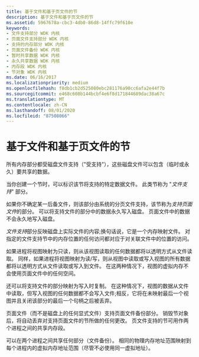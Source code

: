 ```yaml
---
title: 基于文件和基于页文件的节
description: 基于文件和基于页文件的节
ms.assetid: 5967678a-cbc3-4db0-86d8-14ffc79f610e
keywords:
- 文件支持部分 WDK 内核
- 页面文件支持部分 WDK 内核
- 支持的内存部分 WDK 内核
- 页面文件备份 WDK 内核
- 暂时共享数据 WDK 内核
- 永久共享数据 WDK 内核
- 内存段 WDK 内核
- 节对象 WDK 内核
ms.date: 06/16/2017
ms.localizationpriority: medium
ms.openlocfilehash: f8db1cb2d525080ebc281176a90cc6afa2e44f7b
ms.sourcegitcommit: e468c608b144bcbf4e6f8d171844689dac38a67c
ms.translationtype: MT
ms.contentlocale: zh-CN
ms.lasthandoff: 08/01/2020
ms.locfileid: "87508066"
---
```

# <a name="file-backed-and-page-file-backed-sections"></a>基于文件和基于页文件的节





所有内存部分都受磁盘文件支持（"受支持"），这些磁盘文件可以包含（临时或永久）要共享的数据。

当你创建一个节时，可以标识该节将支持的特定数据文件。 此类节称为 "*文件支持*" 部分。

如果你不确定某一后备文件，则该部分由系统的分页文件支持，该节称为*支持页面文件*的部分。 可以将支持文件的部分中的数据永久写入磁盘。 页面文件中的数据不会永久地写入磁盘。

*文件支持*部分反映磁盘上实际文件的内容;换句话说，它是一个内存映射文件。 对指定的文件支持节中的内存位置的任何访问都对应于对关联文件中的位置的访问。

如果进程将视图映射为只读，则从该视图读取的任何数据都将以透明方式从文件读取。 同样，如果进程将视图映射为读/写，则从视图中读取或写入视图的所有数据都将以透明方式从文件读取或写入到文件。 在这两种情况下，视图的虚拟内存不会使用页面文件中的任何空间。

还可以将支持文件的部分映射为写入时复制。 在这种情况下，视图的数据从文件中读取，但写入视图的任何数据都不会写入文件;相反，它将在未映射最后一个视图并且关闭该部分的最后一个句柄之后被丢弃。

页面文件（而不是磁盘上的任何显式文件）支持页面文件备份部分。 销毁节对象后，将自动丢弃对支持页面文件的节所做的任何更改。 页文件支持的节可用作两个进程之间的共享内存段。

可以在两个进程之间共享任何部分（文件备份）。 相同的物理内存地址范围映射到每个进程内的虚拟内存地址范围（尽管不必使用同一虚拟地址）。

 

 




